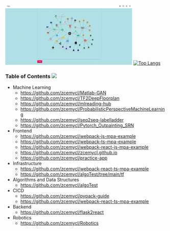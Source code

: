 <!--
**zcemycl/zcemycl** is a ✨ _special_ ✨ repository because its `README.md` (this file) appears on your GitHub profile.

Here are some ideas to get you started:

- 🔭 I’m currently working on ...
- 🌱 I’m currently learning ...
- 👯 I’m looking to collaborate on ...
- 🤔 I’m looking for help with ...
- 💬 Ask me about ...
- 📫 How to reach me: ...
- 😄 Pronouns: ...
- ⚡ Fun fact: ...
-->



 <img src="https://github.com/zcemycl/practice-app/blob/master/resources/demo.gif" height="190"> [![Top Langs](https://github-readme-stats.vercel.app/api/top-langs/?username=zcemycl&hide=jupyter%20notebook,html,css,scss&langs_count=8&layout=compact&theme=radical)](https://github.com/zcemycl/github-readme-stats) 
 
### Table of Contents ![](https://komarev.com/ghpvc/?username=zcemycl&color=blue)
- Machine Learning
  - https://github.com/zcemycl/Matlab-GAN
  - https://github.com/zcemycl/TF2DeepFloorplan
  - https://github.com/zcemycl/mlreading-hub
  - https://github.com/zcemycl/ProbabilisticPerspectiveMachineLearning
  - https://github.com/zcemycl/seq2seq-labelladder
  - https://github.com/zcemycl/Pytorch_Outpainting_SRN
- Frontend
  - https://github.com/zcemycl/webpack-js-mpa-example
  - https://github.com/zcemycl/webpack-ts-mpa-example
  - https://github.com/zcemycl/webpack-react-js-mpa-example
  - https://github.com/zcemycl/zcemycl.github.io
  - https://github.com/zcemycl/practice-app
- Infrastructure
  - https://github.com/zcemycl/webpack-react-ts-mpa-example
  - https://github.com/zcemycl/algoTest/tree/main/tf
- Algorithms and Data Structures
  - https://github.com/zcemycl/algoTest
- CICD
  - https://github.com/zcemycl/pypack-guide
  - https://github.com/zcemycl/webpack-react-ts-mpa-example
- Backend
  - https://github.com/zcemycl/flask2react
- Robotics
  - https://github.com/zcemycl/Robotics
 




